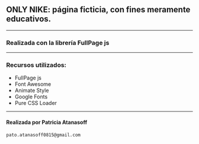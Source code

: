 ## ONLY NIKE: página ficticia, con fines meramente educativos.
---
### Realizada con la librería FullPage js
---
### Recursos utilizados:

* FullPage js
* Font Awesome
* Animate Style
* Google Fonts
* Pure CSS Loader
---
#### Realizada por Patricia Atanasoff

`pato.atanasoff0815@gmail.com`